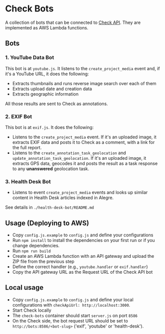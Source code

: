 # Check Bots

A collection of bots that can be connected to [Check API](https://github.com/meedan/check-api). They are implemented as AWS Lambda functions.

## Bots

### 1. YouTube Data Bot

This bot is at `youtube.js`. It listens to the `create_project_media` event and, if it's a YouTube URL, it does the following:

* Extracts thumbnails and runs reverse image search over each of them
* Extracts upload date and creation data
* Extracts geographic information

All those results are sent to Check as annotations.

### 2. EXIF Bot

This bot is at `exif.js`. It does the following:

* Listens to the `create_project_media` event. If it's an uploaded image, it extracts EXIF data and posts it to Check as a comment, with a link for the full report.
* Listens to the `create_annotation_task_geolocation` and `update_annotation_task_geolocation`. If it's an uploaded image, it extracts GPS data, geocodes it and posts the result as a task response to any **unanswered** geolocation task.

### 3. Health Desk Bot

* Listens to event `create_project_media` events and looks up similar content in Health Desk articles indexed in Alegre.

See details in `./health-desk-bot/README.md`

## Usage (Deploying to AWS)

* Copy `config.js.example` to `config.js` and define your configurations
* Run `npm install` to install the dependencies on your first run or if you change dependencies.
* Run `npm run build`
* Create an AWS Lambda function with an API gateway and upload the ZIP file from the previous step
* Define the correct handler (e.g., `youtube.handler` or `exif.handler`)
* Copy the API gateway URL as the Request URL of the Check API bot

## Local usage

* Copy `config.js.example` to `config.js` and define your local configurations with `checkApiUrl: http://localhost:3000`.
* Start Check locally
* The `check-bots` container should start `server.js` on port `8586`
* On the Check side, the bot request URL should be set to `http://bots:8586/<bot-slug>` ('exif', 'youtube' or 'health-desk').
